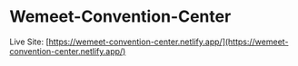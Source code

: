 # Wemeet-Convention-Center

Live Site: [https://wemeet-convention-center.netlify.app/](https://wemeet-convention-center.netlify.app/)
